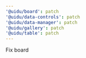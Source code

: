 ```yaml
---
'@uidu/board': patch
'@uidu/data-controls': patch
'@uidu/data-manager': patch
'@uidu/gallery': patch
'@uidu/table': patch
---
```


Fix board
